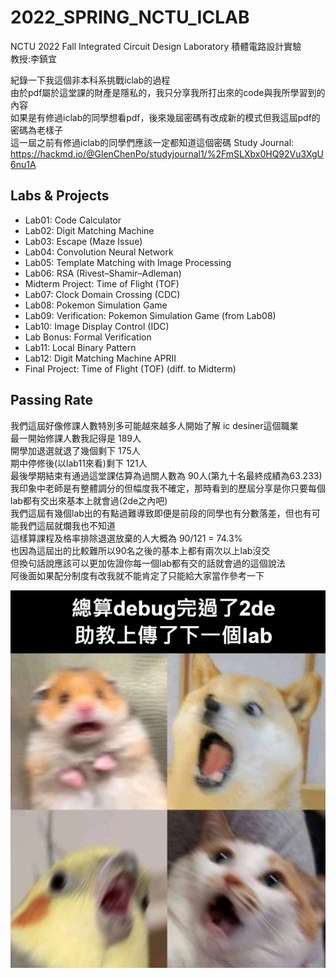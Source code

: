 # 2022_SPRING_NCTU_ICLAB
NCTU 2022 Fall Integrated Circuit Design Laboratory 積體電路設計實驗  
教授:李鎮宜  
  
紀錄一下我這個非本科系挑戰iclab的過程  
由於pdf屬於這堂課的財產是隱私的，我只分享我所打出來的code與我所學習到的內容  
如果是有修過iclab的同學想看pdf，後來幾屆密碼有改成新的模式但我這屆pdf的密碼為老樣子  
這一屆之前有修過iclab的同學們應該一定都知道這個密碼 
Study Journal: https://hackmd.io/@GlenChenPo/studyjournal1/%2FmSLXbx0HQ92Vu3XgU6nu1A

## Labs & Projects
- Lab01: Code Calculator
- Lab02: Digit Matching Machine 
- Lab03: Escape (Maze Issue)
- Lab04: Convolution Neural Network
- Lab05: Template Matching with Image Processing
- Lab06: RSA (Rivest–Shamir–Adleman)
- Midterm Project: Time of Flight (TOF)
- Lab07: Clock Domain Crossing (CDC)
- Lab08: Pokemon Simulation Game
- Lab09: Verification: Pokemon Simulation Game (from Lab08)
- Lab10: Image Display Control (IDC)
- Lab Bonus: Formal Verification
- Lab11: Local Binary Pattern
- Lab12: Digit Matching Machine APRII
- Final Project: Time of Flight (TOF) (diff. to Midterm)




## Passing Rate
我們這屆好像修課人數特別多可能越來越多人開始了解 ic desiner這個職業  
最一開始修課人數我記得是 189人  
開學加退選就退了幾個剩下 175人  
期中停修後(以lab11來看)剩下 121人  
最後學期結束有通過這堂課估算為過關人數為 90人(第九十名最終成績為63.233)  
我印象中老師是有整體調分的但幅度我不確定，那時看到的歷屆分享是你只要每個lab都有交出來基本上就會過(2de之內吧)  
我們這屆有幾個lab出的有點過難導致即便是前段的同學也有分數落差，但也有可能我們這屆就爛我也不知道  
這樣算課程及格率排除退選放棄的人大概為 90/121 = 74.3%  
也因為這屆出的比較難所以90名之後的基本上都有兩次以上lab沒交  
但換句話說應該可以更加佐證你每一個lab都有交的話就會過的這個說法  
阿後面如果配分制度有改我就不能肯定了只能給大家當作參考一下 

![image](https://github.com/GlenChenPo/Pictures/blob/main/After2de.png)

